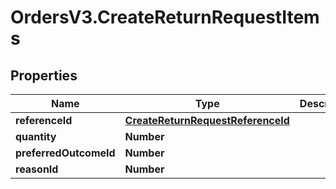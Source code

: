 # OrdersV3.CreateReturnRequestItems

## Properties
Name | Type | Description | Notes
------------ | ------------- | ------------- | -------------
**referenceId** | [**CreateReturnRequestReferenceId**](CreateReturnRequestReferenceId.md) |  | 
**quantity** | **Number** |  | 
**preferredOutcomeId** | **Number** |  | 
**reasonId** | **Number** |  | 
